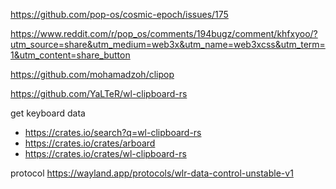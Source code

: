 https://github.com/pop-os/cosmic-epoch/issues/175

https://www.reddit.com/r/pop_os/comments/194bugz/comment/khfxyoo/?utm_source=share&utm_medium=web3x&utm_name=web3xcss&utm_term=1&utm_content=share_button

https://github.com/mohamadzoh/clipop

https://github.com/YaLTeR/wl-clipboard-rs

get keyboard data
- https://crates.io/search?q=wl-clipboard-rs
- https://crates.io/crates/arboard
- https://crates.io/crates/wl-clipboard-rs


protocol
https://wayland.app/protocols/wlr-data-control-unstable-v1